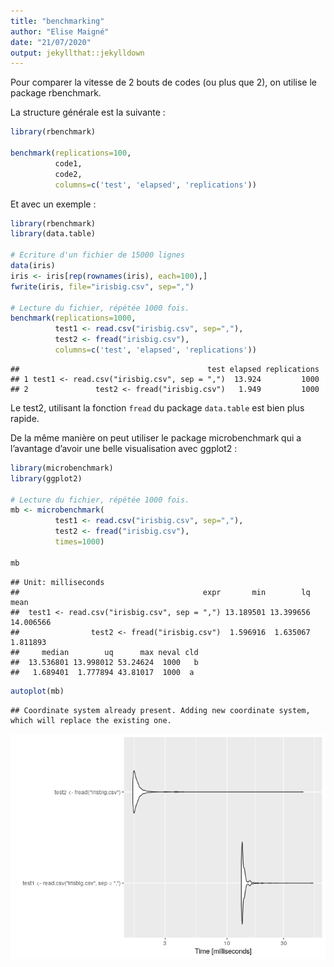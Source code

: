```yaml
---
title: "benchmarking"
author: "Elise Maigné"
date: "21/07/2020"
output: jekyllthat::jekylldown
---
```


Pour comparer la vitesse de 2 bouts de codes (ou plus que 2), on utilise
le package rbenchmark.

La structure générale est la suivante :

``` r
library(rbenchmark)

benchmark(replications=100,
          code1,
          code2,
          columns=c('test', 'elapsed', 'replications'))
```

Et avec un exemple :

``` r
library(rbenchmark)
library(data.table)

# Ecriture d'un fichier de 15000 lignes 
data(iris)
iris <- iris[rep(rownames(iris), each=100),]
fwrite(iris, file="irisbig.csv", sep=",")

# Lecture du fichier, répétée 1000 fois. 
benchmark(replications=1000,
          test1 <- read.csv("irisbig.csv", sep=","),
          test2 <- fread("irisbig.csv"),
          columns=c('test', 'elapsed', 'replications'))
```

    ##                                          test elapsed replications
    ## 1 test1 <- read.csv("irisbig.csv", sep = ",")  13.924         1000
    ## 2               test2 <- fread("irisbig.csv")   1.949         1000

Le test2, utilisant la fonction `fread` du package `data.table` est bien
plus rapide.

De la même manière on peut utiliser le package microbenchmark qui a
l’avantage d’avoir une belle visualisation avec ggplot2 :

``` r
library(microbenchmark)
library(ggplot2)

# Lecture du fichier, répétée 1000 fois. 
mb <- microbenchmark(
          test1 <- read.csv("irisbig.csv", sep=","),
          test2 <- fread("irisbig.csv"),
          times=1000)

mb
```

    ## Unit: milliseconds
    ##                                         expr       min        lq      mean
    ##  test1 <- read.csv("irisbig.csv", sep = ",") 13.189501 13.399656 14.006566
    ##                test2 <- fread("irisbig.csv")  1.596916  1.635067  1.811893
    ##     median        uq      max neval cld
    ##  13.536801 13.998012 53.24624  1000   b
    ##   1.689401  1.777894 43.81017  1000  a

``` r
autoplot(mb)
```

    ## Coordinate system already present. Adding new coordinate system, which will replace the existing one.

![](benchmarking_files/figure-gfm/unnamed-chunk-3-1.png)<!-- -->
